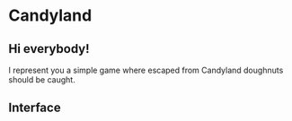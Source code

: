 <h1>Candyland</h1>

<h2>Hi everybody!</h2>
<p>I represent you a simple game where escaped from Candyland doughnuts should be caught.</p>

<h2>Interface</h2>
